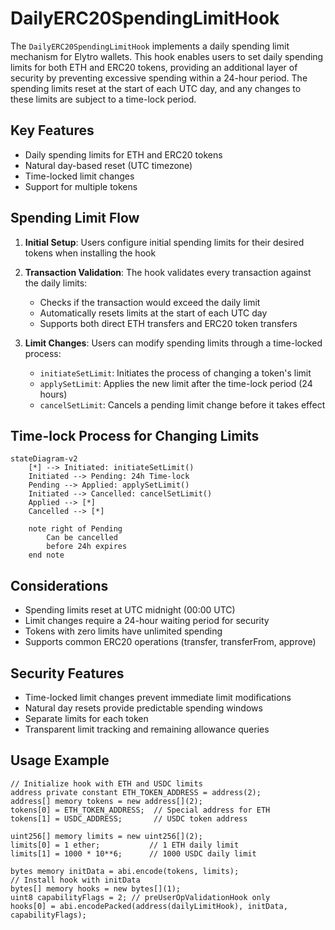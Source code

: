 # DailyERC20SpendingLimitHook

The `DailyERC20SpendingLimitHook` implements a daily spending limit mechanism for Elytro wallets. This hook enables users to set daily spending limits for both ETH and ERC20 tokens, providing an additional layer of security by preventing excessive spending within a 24-hour period. The spending limits reset at the start of each UTC day, and any changes to these limits are subject to a time-lock period.

## Key Features

- Daily spending limits for ETH and ERC20 tokens
- Natural day-based reset (UTC timezone)
- Time-locked limit changes
- Support for multiple tokens

## Spending Limit Flow

1. **Initial Setup**: Users configure initial spending limits for their desired tokens when installing the hook

2. **Transaction Validation**: The hook validates every transaction against the daily limits:

   - Checks if the transaction would exceed the daily limit
   - Automatically resets limits at the start of each UTC day
   - Supports both direct ETH transfers and ERC20 token transfers

3. **Limit Changes**: Users can modify spending limits through a time-locked process:
   - `initiateSetLimit`: Initiates the process of changing a token's limit
   - `applySetLimit`: Applies the new limit after the time-lock period (24 hours)
   - `cancelSetLimit`: Cancels a pending limit change before it takes effect

## Time-lock Process for Changing Limits

```mermaid
stateDiagram-v2
    [*] --> Initiated: initiateSetLimit()
    Initiated --> Pending: 24h Time-lock
    Pending --> Applied: applySetLimit()
    Initiated --> Cancelled: cancelSetLimit()
    Applied --> [*]
    Cancelled --> [*]

    note right of Pending
        Can be cancelled
        before 24h expires
    end note
```

## Considerations

- Spending limits reset at UTC midnight (00:00 UTC)
- Limit changes require a 24-hour waiting period for security
- Tokens with zero limits have unlimited spending
- Supports common ERC20 operations (transfer, transferFrom, approve)

## Security Features

- Time-locked limit changes prevent immediate limit modifications
- Natural day resets provide predictable spending windows
- Separate limits for each token
- Transparent limit tracking and remaining allowance queries

## Usage Example

```solidity
// Initialize hook with ETH and USDC limits
address private constant ETH_TOKEN_ADDRESS = address(2);
address[] memory tokens = new address[](2);
tokens[0] = ETH_TOKEN_ADDRESS;  // Special address for ETH
tokens[1] = USDC_ADDRESS;       // USDC token address

uint256[] memory limits = new uint256[](2);
limits[0] = 1 ether;           // 1 ETH daily limit
limits[1] = 1000 * 10**6;      // 1000 USDC daily limit

bytes memory initData = abi.encode(tokens, limits);
// Install hook with initData
bytes[] memory hooks = new bytes[](1);
uint8 capabilityFlags = 2; // preUserOpValidationHook only
hooks[0] = abi.encodePacked(address(dailyLimitHook), initData, capabilityFlags);
```

